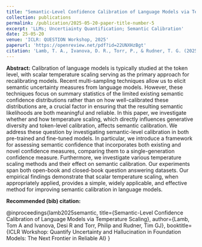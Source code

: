 ```yaml
---
title: "Semantic-Level Confidence Calibration of Language Models via Temperature Scaling"
collection: publications
permalink: /publication/2025-05-20-paper-title-number-5
excerpt: 'LLMs; Uncertiainty Quantification; Semantic Calibration'
date: 25-05-20
venue: 'ICLR: QUESTION Workshop, 2025'
paperurl: 'https://openreview.net/pdf?id=22UNXHzBgt'
citation: 'Lamb, T. A., Ivanova, D. R., Torr, P., & Rudner, T. G. (2025). Semantic-Level Confidence Calibration of Language Models via Temperature Scaling. In ICLR Workshop: Quantify Uncertainty and Hallucination in Foundation Models: The Next Frontier in Reliable AI.'
---
```

**Abstract:** Calibration of language models is typically studied at the token level, with scalar temperature scaling serving as the primary approach for recalibrating models. Recent multi-sampling techniques allow us to elicit semantic uncertainty measures from language models. However, these techniques focus on summary statistics of the limited existing semantic confidence distributions rather than on how well-calibrated these distributions are, a crucial factor in ensuring that the resulting semantic likelihoods are both meaningful and reliable. In this paper, we investigate whether and how temperature scaling, which directly influences generative diversity and token-level calibration, affects semantic calibration. We address these question by investigating semantic-level calibration in both pre-trained and fine-tuned models. In particular, we introduce a framework for assessing semantic confidence that incorporates both existing and novel confidence measures, comparing them to a single-generation confidence measure. Furthermore, we investigate various temperature scaling methods and their effect on semantic calibration. Our experiments span both open-book and closed-book question answering datasets. Our empirical findings demonstrate that scalar temperature scaling, when appropriately applied, provides a simple, widely applicable, and effective method for improving semantic calibration in language models.

**Recommended (bib) citation:**

@inproceedings{lamb2025semantic,
  title={Semantic-Level Confidence Calibration of Language Models via Temperature Scaling},
  author={Lamb, Tom A and Ivanova, Desi R and Torr, Philip and Rudner, Tim GJ},
  booktitle={ICLR Workshop: Quantify Uncertainty and Hallucination in Foundation Models: The Next Frontier in Reliable AI}
}